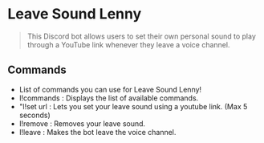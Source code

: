 # Leave Sound Lenny

> This Discord bot allows users to set their own personal sound to play through a YouTube link whenever they leave a voice channel.

## Commands
- List of commands you can use for Leave Sound Lenny!
- l!commands : Displays the list of available commands.
- "l!set url : Lets you set your leave sound using a youtube link. (Max 5 seconds)
- l!remove : Removes your leave sound.
- l!leave : Makes the bot leave the voice channel.